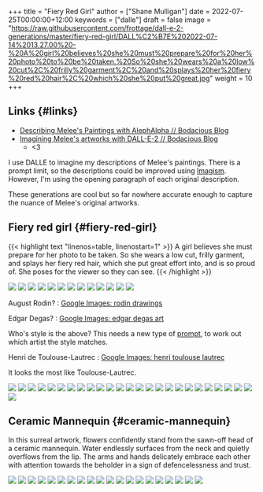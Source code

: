 +++
title = "Fiery Red Girl"
author = ["Shane Mulligan"]
date = 2022-07-25T00:00:00+12:00
keywords = ["dalle"]
draft = false
image = "https://raw.githubusercontent.com/frottage/dall-e-2-generations/master/fiery-red-girl/DALL%C2%B7E%202022-07-14%2013.27.00%20-%20A%20girl%20believes%20she%20must%20prepare%20for%20her%20photo%20to%20be%20taken.%20So%20she%20wears%20a%20low%20cut%2C%20frilly%20garment%2C%20and%20splays%20her%20fiery%20red%20hair%2C%20which%20she%20put%20great.jpg"
weight = 10
+++

## Links {#links}

-   [Describing Melee's Paintings with AlephAlpha // Bodacious Blog](https://mullikine.github.io/posts/describing-melee-s-paintings-with-alephalpha/)
-   [Imagining Melee's artworks with DALL-E-2 // Bodacious Blog](https://mullikine.github.io/posts/imagining-melee-s-artworks-with-dall-e-2/)
    -   <3

I use DALLE to imagine my descriptions of Melee's paintings.
There is a prompt limit, so the descriptions could be improved using [Imagism](https://en.wikipedia.org/wiki/Imagism).
However, I'm using the opening paragraph of each original description.

These generations are cool but so far nowhere accurate enough to capture the nuance of Melee's original artworks.


## Fiery red girl {#fiery-red-girl}

{{< highlight text "linenos=table, linenostart=1" >}}
A girl believes she must prepare for her photo
to be taken. So she wears a low cut, frilly
garment, and splays her fiery red hair, which
she put great effort into, and is so proud of.
She poses for the viewer so they can see.
{{< /highlight >}}

![](https://github.com/frottage/dall-e-2-generations/raw/master/fiery-red-girl/DALL%C2%B7E%202022-07-14%2013.14.36%20-%20A%20girl%20believes%20she%20must%20prepare%20for%20her%20photo%20to%20be%20taken.%20So%20she%20wears%20a%20low%20cut,%20frilly%20garment,%20and%20splays%20her%20fiery%20red%20hair,%20which%20she%20put%20great.jpg)
![](https://github.com/frottage/dall-e-2-generations/raw/master/fiery-red-girl/DALL%C2%B7E%202022-07-14%2013.14.39%20-%20A%20girl%20believes%20she%20must%20prepare%20for%20her%20photo%20to%20be%20taken.%20So%20she%20wears%20a%20low%20cut,%20frilly%20garment,%20and%20splays%20her%20fiery%20red%20hair,%20which%20she%20put%20great.jpg)
![](https://github.com/frottage/dall-e-2-generations/raw/master/fiery-red-girl/DALL%C2%B7E%202022-07-14%2013.14.43%20-%20A%20girl%20believes%20she%20must%20prepare%20for%20her%20photo%20to%20be%20taken.%20So%20she%20wears%20a%20low%20cut,%20frilly%20garment,%20and%20splays%20her%20fiery%20red%20hair,%20which%20she%20put%20great.jpg)
![](https://github.com/frottage/dall-e-2-generations/raw/master/fiery-red-girl/DALL%C2%B7E%202022-07-14%2013.15.05%20-%20A%20girl%20believes%20she%20must%20prepare%20for%20her%20photo%20to%20be%20taken.%20So%20she%20wears%20a%20low%20cut,%20frilly%20garment,%20and%20splays%20her%20fiery%20red%20hair,%20which%20she%20put%20great.jpg)
![](https://github.com/frottage/dall-e-2-generations/raw/master/fiery-red-girl/DALL%C2%B7E%202022-07-14%2013.15.12%20-%20A%20girl%20believes%20she%20must%20prepare%20for%20her%20photo%20to%20be%20taken.%20So%20she%20wears%20a%20low%20cut,%20frilly%20garment,%20and%20splays%20her%20fiery%20red%20hair,%20which%20she%20put%20great.jpg)
![](https://github.com/frottage/dall-e-2-generations/raw/master/fiery-red-girl/DALL%C2%B7E%202022-07-14%2013.15.15%20-%20A%20girl%20believes%20she%20must%20prepare%20for%20her%20photo%20to%20be%20taken.%20So%20she%20wears%20a%20low%20cut,%20frilly%20garment,%20and%20splays%20her%20fiery%20red%20hair,%20which%20she%20put%20great.jpg)
![](https://github.com/frottage/dall-e-2-generations/raw/master/fiery-red-girl/DALL%C2%B7E%202022-07-14%2013.17.04%20-%20A%20girl%20believes%20she%20must%20prepare%20for%20her%20photo%20to%20be%20taken.%20So%20she%20wears%20a%20low%20cut,%20frilly%20garment,%20and%20splays%20her%20fiery%20red%20hair,%20which%20she%20put%20great.jpg)
![](https://github.com/frottage/dall-e-2-generations/raw/master/fiery-red-girl/DALL%C2%B7E%202022-07-14%2013.17.07%20-%20A%20girl%20believes%20she%20must%20prepare%20for%20her%20photo%20to%20be%20taken.%20So%20she%20wears%20a%20low%20cut,%20frilly%20garment,%20and%20splays%20her%20fiery%20red%20hair,%20which%20she%20put%20great.jpg)
![](https://github.com/frottage/dall-e-2-generations/raw/master/fiery-red-girl/DALL%C2%B7E%202022-07-14%2013.17.11%20-%20A%20girl%20believes%20she%20must%20prepare%20for%20her%20photo%20to%20be%20taken.%20So%20she%20wears%20a%20low%20cut,%20frilly%20garment,%20and%20splays%20her%20fiery%20red%20hair,%20which%20she%20put%20great.jpg)
![](https://github.com/frottage/dall-e-2-generations/raw/master/fiery-red-girl/DALL%C2%B7E%202022-07-14%2013.17.15%20-%20A%20girl%20believes%20she%20must%20prepare%20for%20her%20photo%20to%20be%20taken.%20So%20she%20wears%20a%20low%20cut,%20frilly%20garment,%20and%20splays%20her%20fiery%20red%20hair,%20which%20she%20put%20great.jpg)
![](https://github.com/frottage/dall-e-2-generations/raw/master/fiery-red-girl/DALL%C2%B7E%202022-07-14%2013.17.17%20-%20A%20girl%20believes%20she%20must%20prepare%20for%20her%20photo%20to%20be%20taken.%20So%20she%20wears%20a%20low%20cut,%20frilly%20garment,%20and%20splays%20her%20fiery%20red%20hair,%20which%20she%20put%20great.jpg)
![](https://github.com/frottage/dall-e-2-generations/raw/master/fiery-red-girl/DALL%C2%B7E%202022-07-14%2013.17.20%20-%20A%20girl%20believes%20she%20must%20prepare%20for%20her%20photo%20to%20be%20taken.%20So%20she%20wears%20a%20low%20cut,%20frilly%20garment,%20and%20splays%20her%20fiery%20red%20hair,%20which%20she%20put%20great.jpg)
![](https://github.com/frottage/dall-e-2-generations/raw/master/fiery-red-girl/DALL%C2%B7E%202022-07-14%2013.19.17%20-%20A%20girl%20believes%20she%20must%20prepare%20for%20her%20photo%20to%20be%20taken.%20So%20she%20wears%20a%20low%20cut,%20frilly%20garment,%20and%20splays%20her%20fiery%20red%20hair,%20which%20she%20put%20great.jpg)

August Rodin?
: [Google Images: rodin drawings](https://www.google.com/search?q=rodin+drawings&tbm=isch&hl=en&sa=X&biw=1889&bih=911)

Edgar Degas?
: [Google Images: edgar degas art](https://www.google.com/search?q=edgar+degas+art&tbm=isch&oq=edgar+degas+art&sclient=img&bih=911&biw=1889&hl=en)

Who's style is the above?
This needs a new type of [prompt](https://github.com/semiosis/prompts), to work out which artist the style matches.

Henri de Toulouse-Lautrec
: [Google Images: henri toulouse lautrec](https://www.google.com/search?q=henri+toulouse+lautrec&sxsrf=ALiCzsZZyJu9FG1fJNvCnT%5F81jBW1HcT0Q%3A1657844412961&source=lnms&tbm=isch&sa=X&biw=1904&bih=911&dpr=1)

It looks the most like Toulouse-Lautrec.

![](https://github.com/frottage/dall-e-2-generations/raw/master/fiery-red-girl/DALL%C2%B7E%202022-07-14%2013.20.17%20-%20A%20girl%20believes%20she%20must%20prepare%20for%20her%20photo%20to%20be%20taken.%20So%20she%20wears%20a%20low%20cut,%20frilly%20garment,%20and%20splays%20her%20fiery%20red%20hair,%20which%20she%20put%20great.jpg)
![](https://github.com/frottage/dall-e-2-generations/raw/master/fiery-red-girl/DALL%C2%B7E%202022-07-14%2013.21.09%20-%20A%20girl%20believes%20she%20must%20prepare%20for%20her%20photo%20to%20be%20taken.%20So%20she%20wears%20a%20low%20cut,%20frilly%20garment,%20and%20splays%20her%20fiery%20red%20hair,%20which%20she%20put%20great.jpg)
![](https://github.com/frottage/dall-e-2-generations/raw/master/fiery-red-girl/DALL%C2%B7E%202022-07-14%2013.21.13%20-%20A%20girl%20believes%20she%20must%20prepare%20for%20her%20photo%20to%20be%20taken.%20So%20she%20wears%20a%20low%20cut,%20frilly%20garment,%20and%20splays%20her%20fiery%20red%20hair,%20which%20she%20put%20great.jpg)
![](https://github.com/frottage/dall-e-2-generations/raw/master/fiery-red-girl/DALL%C2%B7E%202022-07-14%2013.22.44%20-%20A%20girl%20believes%20she%20must%20prepare%20for%20her%20photo%20to%20be%20taken.%20So%20she%20wears%20a%20low%20cut,%20frilly%20garment,%20and%20splays%20her%20fiery%20red%20hair,%20which%20she%20put%20great.jpg)
![](https://github.com/frottage/dall-e-2-generations/raw/master/fiery-red-girl/DALL%C2%B7E%202022-07-14%2013.22.49%20-%20A%20girl%20believes%20she%20must%20prepare%20for%20her%20photo%20to%20be%20taken.%20So%20she%20wears%20a%20low%20cut,%20frilly%20garment,%20and%20splays%20her%20fiery%20red%20hair,%20which%20she%20put%20great.jpg)
![](https://github.com/frottage/dall-e-2-generations/raw/master/fiery-red-girl/DALL%C2%B7E%202022-07-14%2013.22.52%20-%20A%20girl%20believes%20she%20must%20prepare%20for%20her%20photo%20to%20be%20taken.%20So%20she%20wears%20a%20low%20cut,%20frilly%20garment,%20and%20splays%20her%20fiery%20red%20hair,%20which%20she%20put%20great.jpg)
![](https://github.com/frottage/dall-e-2-generations/raw/master/fiery-red-girl/DALL%C2%B7E%202022-07-14%2013.22.55%20-%20A%20girl%20believes%20she%20must%20prepare%20for%20her%20photo%20to%20be%20taken.%20So%20she%20wears%20a%20low%20cut,%20frilly%20garment,%20and%20splays%20her%20fiery%20red%20hair,%20which%20she%20put%20great.jpg)
![](https://github.com/frottage/dall-e-2-generations/raw/master/fiery-red-girl/DALL%C2%B7E%202022-07-14%2013.22.58%20-%20A%20girl%20believes%20she%20must%20prepare%20for%20her%20photo%20to%20be%20taken.%20So%20she%20wears%20a%20low%20cut,%20frilly%20garment,%20and%20splays%20her%20fiery%20red%20hair,%20which%20she%20put%20great.jpg)
![](https://github.com/frottage/dall-e-2-generations/raw/master/fiery-red-girl/DALL%C2%B7E%202022-07-14%2013.23.03%20-%20A%20girl%20believes%20she%20must%20prepare%20for%20her%20photo%20to%20be%20taken.%20So%20she%20wears%20a%20low%20cut,%20frilly%20garment,%20and%20splays%20her%20fiery%20red%20hair,%20which%20she%20put%20great.jpg)
![](https://github.com/frottage/dall-e-2-generations/raw/master/fiery-red-girl/DALL%C2%B7E%202022-07-14%2013.23.49%20-%20A%20girl%20believes%20she%20must%20prepare%20for%20her%20photo%20to%20be%20taken.%20So%20she%20wears%20a%20low%20cut,%20frilly%20garment,%20and%20splays%20her%20fiery%20red%20hair,%20which%20she%20put%20great.jpg)
![](https://github.com/frottage/dall-e-2-generations/raw/master/fiery-red-girl/DALL%C2%B7E%202022-07-14%2013.23.53%20-%20A%20girl%20believes%20she%20must%20prepare%20for%20her%20photo%20to%20be%20taken.%20So%20she%20wears%20a%20low%20cut,%20frilly%20garment,%20and%20splays%20her%20fiery%20red%20hair,%20which%20she%20put%20great.jpg)
![](https://github.com/frottage/dall-e-2-generations/raw/master/fiery-red-girl/DALL%C2%B7E%202022-07-14%2013.23.56%20-%20A%20girl%20believes%20she%20must%20prepare%20for%20her%20photo%20to%20be%20taken.%20So%20she%20wears%20a%20low%20cut,%20frilly%20garment,%20and%20splays%20her%20fiery%20red%20hair,%20which%20she%20put%20great.jpg)
![](https://github.com/frottage/dall-e-2-generations/raw/master/fiery-red-girl/DALL%C2%B7E%202022-07-14%2013.24.00%20-%20A%20girl%20believes%20she%20must%20prepare%20for%20her%20photo%20to%20be%20taken.%20So%20she%20wears%20a%20low%20cut,%20frilly%20garment,%20and%20splays%20her%20fiery%20red%20hair,%20which%20she%20put%20great.jpg)
![](https://github.com/frottage/dall-e-2-generations/raw/master/fiery-red-girl/DALL%C2%B7E%202022-07-14%2013.24.03%20-%20A%20girl%20believes%20she%20must%20prepare%20for%20her%20photo%20to%20be%20taken.%20So%20she%20wears%20a%20low%20cut,%20frilly%20garment,%20and%20splays%20her%20fiery%20red%20hair,%20which%20she%20put%20great.jpg)
![](https://github.com/frottage/dall-e-2-generations/raw/master/fiery-red-girl/DALL%C2%B7E%202022-07-14%2013.24.06%20-%20A%20girl%20believes%20she%20must%20prepare%20for%20her%20photo%20to%20be%20taken.%20So%20she%20wears%20a%20low%20cut,%20frilly%20garment,%20and%20splays%20her%20fiery%20red%20hair,%20which%20she%20put%20great.jpg)
![](https://github.com/frottage/dall-e-2-generations/raw/master/fiery-red-girl/DALL%C2%B7E%202022-07-14%2013.25.10%20-%20A%20girl%20believes%20she%20must%20prepare%20for%20her%20photo%20to%20be%20taken.%20So%20she%20wears%20a%20low%20cut,%20frilly%20garment,%20and%20splays%20her%20fiery%20red%20hair,%20which%20she%20put%20great.jpg)
![](https://github.com/frottage/dall-e-2-generations/raw/master/fiery-red-girl/DALL%C2%B7E%202022-07-14%2013.25.13%20-%20A%20girl%20believes%20she%20must%20prepare%20for%20her%20photo%20to%20be%20taken.%20So%20she%20wears%20a%20low%20cut,%20frilly%20garment,%20and%20splays%20her%20fiery%20red%20hair,%20which%20she%20put%20great.jpg)
![](https://github.com/frottage/dall-e-2-generations/raw/master/fiery-red-girl/DALL%C2%B7E%202022-07-14%2013.25.22%20-%20A%20girl%20believes%20she%20must%20prepare%20for%20her%20photo%20to%20be%20taken.%20So%20she%20wears%20a%20low%20cut,%20frilly%20garment,%20and%20splays%20her%20fiery%20red%20hair,%20which%20she%20put%20great.jpg)
![](https://github.com/frottage/dall-e-2-generations/raw/master/fiery-red-girl/DALL%C2%B7E%202022-07-14%2013.25.26%20-%20A%20girl%20believes%20she%20must%20prepare%20for%20her%20photo%20to%20be%20taken.%20So%20she%20wears%20a%20low%20cut,%20frilly%20garment,%20and%20splays%20her%20fiery%20red%20hair,%20which%20she%20put%20great.jpg)
![](https://github.com/frottage/dall-e-2-generations/raw/master/fiery-red-girl/DALL%C2%B7E%202022-07-14%2013.25.29%20-%20A%20girl%20believes%20she%20must%20prepare%20for%20her%20photo%20to%20be%20taken.%20So%20she%20wears%20a%20low%20cut,%20frilly%20garment,%20and%20splays%20her%20fiery%20red%20hair,%20which%20she%20put%20great.jpg)
![](https://github.com/frottage/dall-e-2-generations/raw/master/fiery-red-girl/DALL%C2%B7E%202022-07-14%2013.25.32%20-%20A%20girl%20believes%20she%20must%20prepare%20for%20her%20photo%20to%20be%20taken.%20So%20she%20wears%20a%20low%20cut,%20frilly%20garment,%20and%20splays%20her%20fiery%20red%20hair,%20which%20she%20put%20great.jpg)
![](https://github.com/frottage/dall-e-2-generations/raw/master/fiery-red-girl/DALL%C2%B7E%202022-07-14%2013.27.00%20-%20A%20girl%20believes%20she%20must%20prepare%20for%20her%20photo%20to%20be%20taken.%20So%20she%20wears%20a%20low%20cut,%20frilly%20garment,%20and%20splays%20her%20fiery%20red%20hair,%20which%20she%20put%20great.jpg)
![](https://github.com/frottage/dall-e-2-generations/raw/master/fiery-red-girl/DALL%C2%B7E%202022-07-14%2013.27.08%20-%20A%20girl%20believes%20she%20must%20prepare%20for%20her%20photo%20to%20be%20taken.%20So%20she%20wears%20a%20low%20cut,%20frilly%20garment,%20and%20splays%20her%20fiery%20red%20hair,%20which%20she%20put%20great.jpg)
![](https://github.com/frottage/dall-e-2-generations/raw/master/fiery-red-girl/DALL%C2%B7E%202022-07-14%2013.27.13%20-%20A%20girl%20believes%20she%20must%20prepare%20for%20her%20photo%20to%20be%20taken.%20So%20she%20wears%20a%20low%20cut,%20frilly%20garment,%20and%20splays%20her%20fiery%20red%20hair,%20which%20she%20put%20great.jpg)
![](https://github.com/frottage/dall-e-2-generations/raw/master/fiery-red-girl/DALL%C2%B7E%202022-07-14%2013.27.17%20-%20A%20girl%20believes%20she%20must%20prepare%20for%20her%20photo%20to%20be%20taken.%20So%20she%20wears%20a%20low%20cut,%20frilly%20garment,%20and%20splays%20her%20fiery%20red%20hair,%20which%20she%20put%20great.jpg)
![](https://github.com/frottage/dall-e-2-generations/raw/master/fiery-red-girl/DALL%C2%B7E%202022-07-14%2013.28.58%20-%20A%20girl%20believes%20she%20must%20prepare%20for%20her%20photo%20to%20be%20taken.%20So%20she%20wears%20a%20low%20cut,%20frilly%20garment,%20and%20splays%20her%20fiery%20red%20hair,%20which%20she%20put%20great.jpg)


## Ceramic Mannequin {#ceramic-mannequin}

In this surreal artwork, flowers confidently
stand from the sawn-off head of a ceramic
mannequin. Water endlessly surfaces from the
neck and quietly overflows from the lip. The
arms and hands delicately embrace each other
with attention towards the beholder in a sign
of defencelessness and trust.

![](https://github.com/frottage/dall-e-2-generations/raw/master/ceramic-mannequin/DALL%C2%B7E%202022-07-14%2012.59.32%20-%20In%20this%20surreal%20artwork,%20flowers%20confidently%20stand%20from%20the%20sawn-off%20head%20of%20a%20ceramic%20mannequin.%20Water%20endlessly%20surfaces%20from%20the%20neck%20and%20quietly%20o.jpg)
![](https://github.com/frottage/dall-e-2-generations/raw/master/ceramic-mannequin/DALL%C2%B7E%202022-07-14%2012.59.41%20-%20In%20this%20surreal%20artwork,%20flowers%20confidently%20stand%20from%20the%20sawn-off%20head%20of%20a%20ceramic%20mannequin.%20Water%20endlessly%20surfaces%20from%20the%20neck%20and%20quietly%20o.jpg)
![](https://github.com/frottage/dall-e-2-generations/raw/master/ceramic-mannequin/DALL%C2%B7E%202022-07-14%2012.59.48%20-%20In%20this%20surreal%20artwork,%20flowers%20confidently%20stand%20from%20the%20sawn-off%20head%20of%20a%20ceramic%20mannequin.%20Water%20endlessly%20surfaces%20from%20the%20neck%20and%20quietly%20o.jpg)
![](https://github.com/frottage/dall-e-2-generations/raw/master/ceramic-mannequin/DALL%C2%B7E%202022-07-14%2012.59.51%20-%20In%20this%20surreal%20artwork,%20flowers%20confidently%20stand%20from%20the%20sawn-off%20head%20of%20a%20ceramic%20mannequin.%20Water%20endlessly%20surfaces%20from%20the%20neck%20and%20quietly%20o.jpg)
![](https://github.com/frottage/dall-e-2-generations/raw/master/ceramic-mannequin/DALL%C2%B7E%202022-07-14%2012.59.55%20-%20In%20this%20surreal%20artwork,%20flowers%20confidently%20stand%20from%20the%20sawn-off%20head%20of%20a%20ceramic%20mannequin.%20Water%20endlessly%20surfaces%20from%20the%20neck%20and%20quietly%20o.jpg)
![](https://github.com/frottage/dall-e-2-generations/raw/master/ceramic-mannequin/DALL%C2%B7E%202022-07-14%2012.59.59%20-%20In%20this%20surreal%20artwork,%20flowers%20confidently%20stand%20from%20the%20sawn-off%20head%20of%20a%20ceramic%20mannequin.%20Water%20endlessly%20surfaces%20from%20the%20neck%20and%20quietly%20o.jpg)
![](https://github.com/frottage/dall-e-2-generations/raw/master/ceramic-mannequin/DALL%C2%B7E%202022-07-14%2013.01.02%20-%20In%20this%20surreal%20artwork,%20flowers%20confidently%20stand%20from%20the%20sawn-off%20head%20of%20a%20ceramic%20mannequin.%20Water%20endlessly%20surfaces%20from%20the%20neck%20and%20quietly%20o.jpg)
![](https://github.com/frottage/dall-e-2-generations/raw/master/ceramic-mannequin/DALL%C2%B7E%202022-07-14%2013.01.05%20-%20In%20this%20surreal%20artwork,%20flowers%20confidently%20stand%20from%20the%20sawn-off%20head%20of%20a%20ceramic%20mannequin.%20Water%20endlessly%20surfaces%20from%20the%20neck%20and%20quietly%20o.jpg)
![](https://github.com/frottage/dall-e-2-generations/raw/master/ceramic-mannequin/DALL%C2%B7E%202022-07-14%2013.01.09%20-%20In%20this%20surreal%20artwork,%20flowers%20confidently%20stand%20from%20the%20sawn-off%20head%20of%20a%20ceramic%20mannequin.%20Water%20endlessly%20surfaces%20from%20the%20neck%20and%20quietly%20o.jpg)
![](https://github.com/frottage/dall-e-2-generations/raw/master/ceramic-mannequin/DALL%C2%B7E%202022-07-14%2013.01.15%20-%20In%20this%20surreal%20artwork,%20flowers%20confidently%20stand%20from%20the%20sawn-off%20head%20of%20a%20ceramic%20mannequin.%20Water%20endlessly%20surfaces%20from%20the%20neck%20and%20quietly%20o.jpg)
![](https://github.com/frottage/dall-e-2-generations/raw/master/ceramic-mannequin/DALL%C2%B7E%202022-07-14%2013.01.20%20-%20In%20this%20surreal%20artwork,%20flowers%20confidently%20stand%20from%20the%20sawn-off%20head%20of%20a%20ceramic%20mannequin.%20Water%20endlessly%20surfaces%20from%20the%20neck%20and%20quietly%20o.jpg)
![](https://github.com/frottage/dall-e-2-generations/raw/master/ceramic-mannequin/DALL%C2%B7E%202022-07-14%2013.02.34%20-%20In%20this%20surreal%20artwork,%20red%20and%20white%20flowers%20confidently%20stand%20from%20the%20sawn-off%20head%20of%20a%20ceramic%20mannequin.%20Water%20endlessly%20surfaces%20from%20the%20neck.jpg)
![](https://github.com/frottage/dall-e-2-generations/raw/master/ceramic-mannequin/DALL%C2%B7E%202022-07-14%2013.02.43%20-%20In%20this%20surreal%20artwork,%20red%20and%20white%20flowers%20confidently%20stand%20from%20the%20sawn-off%20head%20of%20a%20ceramic%20mannequin.%20Water%20endlessly%20surfaces%20from%20the%20neck.jpg)
![](https://github.com/frottage/dall-e-2-generations/raw/master/ceramic-mannequin/DALL%C2%B7E%202022-07-14%2013.04.18%20-%20In%20this%20surreal%20oil%20painting,%20flowers%20confidently%20stand%20from%20the%20sawn-off%20head%20of%20a%20ceramic%20mannequin.%20Water%20endlessly%20surfaces%20from%20the%20neck%20and%20quie.jpg)
![](https://github.com/frottage/dall-e-2-generations/raw/master/ceramic-mannequin/DALL%C2%B7E%202022-07-14%2013.04.27%20-%20In%20this%20surreal%20oil%20painting,%20flowers%20confidently%20stand%20from%20the%20sawn-off%20head%20of%20a%20ceramic%20mannequin.%20Water%20endlessly%20surfaces%20from%20the%20neck%20and%20quie.jpg)
![](https://github.com/frottage/dall-e-2-generations/raw/master/ceramic-mannequin/DALL%C2%B7E%202022-07-14%2013.04.33%20-%20In%20this%20surreal%20oil%20painting,%20flowers%20confidently%20stand%20from%20the%20sawn-off%20head%20of%20a%20ceramic%20mannequin.%20Water%20endlessly%20surfaces%20from%20the%20neck%20and%20quie.jpg)
![](https://github.com/frottage/dall-e-2-generations/raw/master/ceramic-mannequin/DALL%C2%B7E%202022-07-14%2013.04.39%20-%20In%20this%20surreal%20oil%20painting,%20flowers%20confidently%20stand%20from%20the%20sawn-off%20head%20of%20a%20ceramic%20mannequin.%20Water%20endlessly%20surfaces%20from%20the%20neck%20and%20quie.jpg)
![](https://github.com/frottage/dall-e-2-generations/raw/master/ceramic-mannequin/DALL%C2%B7E%202022-07-14%2013.04.43%20-%20In%20this%20surreal%20oil%20painting,%20flowers%20confidently%20stand%20from%20the%20sawn-off%20head%20of%20a%20ceramic%20mannequin.%20Water%20endlessly%20surfaces%20from%20the%20neck%20and%20quie.jpg)
![](https://github.com/frottage/dall-e-2-generations/raw/master/ceramic-mannequin/DALL%C2%B7E%202022-07-14%2013.04.52%20-%20In%20this%20surreal%20oil%20painting,%20flowers%20confidently%20stand%20from%20the%20sawn-off%20head%20of%20a%20ceramic%20mannequin.%20Water%20endlessly%20surfaces%20from%20the%20neck%20and%20quie.jpg)
![](https://github.com/frottage/dall-e-2-generations/raw/master/ceramic-mannequin/DALL%C2%B7E%202022-07-14%2013.05.31%20-%20In%20this%20surreal%20oil%20painting,%20flowers%20confidently%20stand%20from%20the%20sawn-off%20head%20of%20a%20ceramic%20mannequin.%20Water%20endlessly%20surfaces%20from%20the%20neck%20and%20quie.jpg)